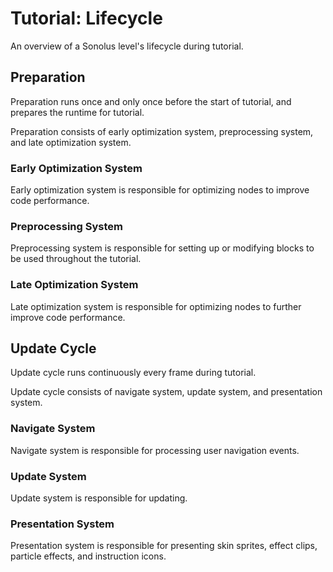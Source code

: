 # Tutorial: Lifecycle

An overview of a Sonolus level's lifecycle during tutorial.

## Preparation

Preparation runs once and only once before the start of tutorial, and prepares the runtime for tutorial.

Preparation consists of early optimization system, preprocessing system, and late optimization system.

### Early Optimization System

Early optimization system is responsible for optimizing nodes to improve code performance.

### Preprocessing System

Preprocessing system is responsible for setting up or modifying blocks to be used throughout the tutorial.

### Late Optimization System

Late optimization system is responsible for optimizing nodes to further improve code performance.

## Update Cycle

Update cycle runs continuously every frame during tutorial.

Update cycle consists of navigate system, update system, and presentation system.

### Navigate System

Navigate system is responsible for processing user navigation events.

### Update System

Update system is responsible for updating.

### Presentation System

Presentation system is responsible for presenting skin sprites, effect clips, particle effects, and instruction icons.

